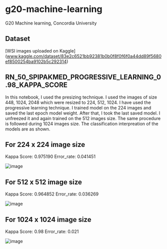 # g20-machine-learning
G20 Machine learning, Concordia University

## Dataset
[WSI images uploaded on Kaggle] (www.kaggle.com/dataset/83e2c6521bb92381b0b0f8f0f6f0a44dd89f5680ef8500254ba9102b5c292314)

## RN_50_SPIPAKMED_PROGRESSIVE_LEARNING_0.98_KAPPA_SCORE
In this notebook, I used the presizing technique. I used the images of size 448, 1024, 2048 which were resized to 224, 512, 1024.
I have used the progressive learning technique. I trained model on the 224 images and saved the last epoch model weight. After that, I took the last saved model. I unfreezed it and again trained on the 512 images size. The same procedure is followed during 1024 images size. The classification interpreation of the models are as shown.

## For 224 x 224 image size 
Kappa Score: 0.975190
Error_rate: 0.041451

![image](https://user-images.githubusercontent.com/32462145/114242967-c28b9a00-9959-11eb-9858-01e2072bc8c4.png)

## For 512 x 512 image size
Kappa Score: 	0.964852
Error_rate: 0.036269

![image](https://user-images.githubusercontent.com/32462145/114243057-f070de80-9959-11eb-973b-f2335541fb6d.png)

## For 1024 x 1024 image size
Kappa Score: 0.98
Error_rate: 0.021

![image](https://user-images.githubusercontent.com/32462145/114243085-fcf53700-9959-11eb-885f-c57bc260c15d.png)

